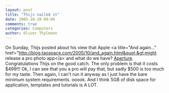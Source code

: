 ```yaml
---
layout: post
title: "Thijs nailed it"
date: 2005-10-20 09:04
comments: true
categories: Computers
author: Oliver Thylmann
---
```



On Sunday, Thijs posted about his view that Apple &lt;a title=&quot;And again...&quot; href=&quot;http://blog.taospace.com/2005/10/and_again.html&quot;&gt;might release a pro photo app&lt;/a&gt; and what do we have? [Aperture](http://www.apple.com/de/aperture/). Congratulations Thijs on the good catch. The only problem is that it costs $499!!! Ok, I can see that you a pro will pay that, but sadly $500 is too much for my taste. Then again, I can't run it anyway as I just have the bare minimum system requirements. ooook. And I think 5GB of disk space for application, templates and tutorials is A LOT.

